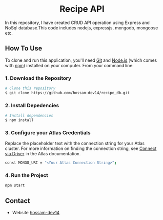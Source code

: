 
<h1 align="center">Recipe API</h1>

In this repository, I have created CRUD API operation using Express and NoSql database.This code includes nodejs, expressjs, mongodb, mongoose etc.

## How To Use

To clone and run this application, you'll need [Git](https://git-scm.com) and [Node.js](https://nodejs.org/en/download/) (which comes with [npm](http://npmjs.com)) installed on your computer. From your command line:

 ### 1. Download the Repository
```bash
# Clone this repository
$ git clone https://github.com/hossam-dev14/recipe_db.git
```
### 2. Install Depedencies
```bash
# Install dependencies
$ npm install
```

### 3. Configure your Atlas Credentials
Replace the placeholder text with the connection string for your Atlas cluster. For more information on finding the connection string, see [Connect via Driver](https://www.mongodb.com/docs/atlas/driver-connection/) in the Atlas documentation.
```bash
const MONGO_URI = "<Your Atlas Connection String>";
```

### 4. Run the Project
```bash
npm start
```


## Contact
- Website [hossam-dev14](https://hossam-dev14.github.io/)

